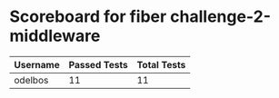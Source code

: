 # Scoreboard for fiber challenge-2-middleware

| Username   | Passed Tests | Total Tests |
|------------|--------------|-------------|
| odelbos | 11 | 11 |
